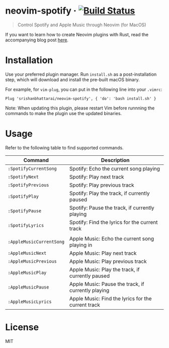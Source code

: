 # neovim-spotify &middot; [![Build Status](https://travis-ci.com/srishanbhattarai/neovim-spotify.svg?token=r9ZKJZspyajhDz5EguyH&branch=master)](https://travis-ci.com/srishanbhattarai/neovim-spotify)
> Control Spotify and Apple Music through Neovim (for MacOS)

If you want to learn how to create Neovim plugins with Rust, read the accompanying blog post [here](https://medium.com/@srishanbhattarai/a-detailed-guide-to-writing-your-first-neovim-plugin-in-rust-a81604c606b1).

# Installation
Use your preferred plugin manager. Run `install.sh` as a post-installation step, which will download and install the pre-built macOS binary.

For example, for `vim-plug`, you can put in the following line into your `.vimrc`:
```vim
Plug 'srishanbhattarai/neovim-spotify', { 'do': 'bash install.sh' }
```

Note: When updating this plugin, please restart Vim before runnning the commands to make the plugin use the updated binaries.

# Usage
Refer to the following table to find supported commands.

| Command                    | Description                                               |
|----------------------------|-----------------------------------------------------------|
| `:SpotifyCurrentSong`      | Spotify: Echo the current song playing                    |
| `:SpotifyNext`             | Spotify: Play next track                                  |
| `:SpotifyPrevious`         | Spotify: Play previous track                              |
| `:SpotifyPlay`             | Spotify: Play the track, if currently paused              |
| `:SpotifyPause`            | Spotify: Pause the track, if currently playing            |
| `:SpotifyLyrics`           | Spotify: Find the lyrics for the current track            |
|                            |                                                           |
| `:AppleMusicCurrentSong`   | Apple Music: Echo the current song playing in             |
| `:AppleMusicNext`          | Apple Music: Play next track                              |
| `:AppleMusicPrevious`      | Apple Music: Play previous track                          |
| `:AppleMusicPlay`          | Apple Music: Play the track, if currently paused          |
| `:AppleMusicPause`         | Apple Music: Pause the track, if currently playing        |
| `:AppleMusicLyrics`        | Apple Music: Find the lyrics for the current track        |

# License
MIT
